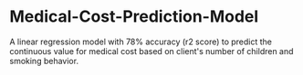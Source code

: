 # Medical-Cost-Prediction-Model
A linear regression model with 78% accuracy (r2 score) to predict the continuous value for medical cost based on client's number of children and smoking behavior.
